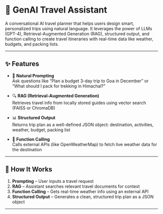 # 🧳 GenAI Travel Assistant

A conversational AI travel planner that helps users design smart, personalized trips using natural language. It leverages the power of LLMs (GPT-4), Retrieval-Augmented Generation (RAG), structured output, and function calling to create travel itineraries with real-time data like weather, budgets, and packing lists.

---

## ✨ Features

- 💬 **Natural Prompting**  
  Ask questions like “Plan a budget 3-day trip to Goa in December” or “What should I pack for trekking in Himachal?”

- 🔍 **RAG (Retrieval-Augmented Generation)**  
  Retrieves travel info from locally stored guides using vector search (FAISS or ChromaDB)

- 📊 **Structured Output**  
  Returns trip plan as a well-defined JSON object: destination, activities, weather, budget, packing list

- 🔧 **Function Calling**  
  Calls external APIs (like OpenWeatherMap) to fetch live weather data for the destination

---

## 🧠 How It Works

1. **Prompting** – User inputs a travel request
2. **RAG** – Assistant searches relevant travel documents for context
3. **Function Calling** – Gets real-time weather info using an external API
4. **Structured Output** – Generates a clean, structured trip plan as a JSON object

---
